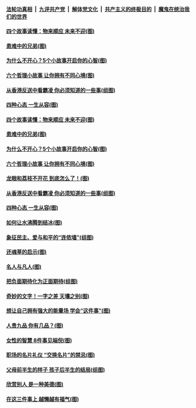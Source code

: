 ####  [法轮功真相](../../../../basic/blob/master/README.md?t=09302213) &nbsp;|&nbsp; [九评共产党](../../../../9ping.md/blob/master/README.md?t=09302213) &nbsp;|&nbsp; [解体党文化](../../../../jtdwh.md/blob/master/README.md?t=09302213)  &nbsp;|&nbsp; [共产主义的终极目的](../../../../gczydzjmd.md/blob/master/README.md?t=09302213) &nbsp;|&nbsp; [魔鬼在统治我们的世界](../../../../mgztzwmdsj.md/blob/master/README.md?t=09302213) 

#### [四个故事读懂：物来顺应 未来不迎(图)](../pages/p8/908590.md?t=09302213) 

#### [患难中的兄弟(图)](../pages/p8/908413.md?t=09302213) 

#### [为什么不开心？5个小故事开启你的心智(图)](../pages/p8/908877.md?t=09302213) 

#### [六个哲理小故事 让你拥有不同心境(图)](../pages/p8/908622.md?t=09302213) 

#### [从香港反送中看霸凌 你必须知道的一些事(组图)](../pages/p8/908799.md?t=09302213) 

#### [四种心态 一生从容(图)](../pages/p8/908587.md?t=09302213) 

#### [四个故事读懂：物来顺应 未来不迎(图)](../pages/p8/908590.md?t=09302213) 

#### [患难中的兄弟(图)](../pages/p8/908413.md?t=09302213) 

#### [为什么不开心？5个小故事开启你的心智(图)](../pages/p8/908877.md?t=09302213) 

#### [六个哲理小故事 让你拥有不同心境(图)](../pages/p8/908622.md?t=09302213) 

#### [龙眼和荔枝不开花 到底怎么了！(图)](../pages/p8/908888.md?t=09302213) 

#### [从香港反送中看霸凌 你必须知道的一些事(组图)](../pages/p8/908799.md?t=09302213) 

#### [四种心态 一生从容(图)](../pages/p8/908587.md?t=09302213) 

#### [如何让水沸腾到结冰(图)](../pages/p8/908405.md?t=09302213) 

#### [象征民主、爱与和平的“连侬墙”(组图)](../pages/p8/908723.md?t=09302213) 

#### [还魂草的启示(图)](../pages/p8/908402.md?t=09302213) 

#### [名人与凡人(图)](../pages/p8/908393.md?t=09302213) 

#### [把负面期待化为正面期待(组图)](../pages/p8/908661.md?t=09302213) 

#### [奇妙的文字！一字之差 天壤之别(图)](../pages/p8/908586.md?t=09302213) 

#### [想让自己拥有强大的能量场 学会“这件事”(图)](../pages/p8/908660.md?t=09302213) 

#### [人贵九品 你有几品？(图)](../pages/p8/907875.md?t=09302213) 

#### [女性的智慧 8件事见端倪(图)](../pages/p8/908381.md?t=09302213) 

#### [职场的名片礼仪 “交换名片”的禁忌(图)](../pages/p8/908489.md?t=09302213) 

#### [父母前半生的样子 孩子后半生的结局(组图)](../pages/p8/907889.md?t=09302213) 

#### [欣赏别人 是一种美德(图)](../pages/p8/907898.md?t=09302213) 

#### [在这三件事上 越懒越有福气(图)](../pages/p8/908230.md?t=09302213) 

